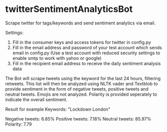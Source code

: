 # twitterSentimentAnalyticsBot
Scrape twitter for tags/keywords and send sentiment analytics via email.

Settings:
1. Fill in the consumer keys and access tokens for twitter in config.py
2. Fill in the email address and password of your test account which sends email in config.py
(Use a test account with reduced security settings to enable smtp to work with yahoo or google)
3. Fill in the recipient email address to receive the daily sentiment analysis data

The Bot will scrape tweets using the keyword for the last 24 hours, filtering retweets. This list will then be analyzed using NLTK vader and Textblob to 
provide sentiment in the form of negative tweets, positive tweets and neutral tweets. Emojis are not analyzed. Polarity is provided seperately to indicate the overall sentiment.

Result for example
Keywords: "Lockdown London"

Negative tweets: 6.85% 
Positive tweets: 7.18% 
Neutral tweets: 85.97% 
Polarity: 7.79
